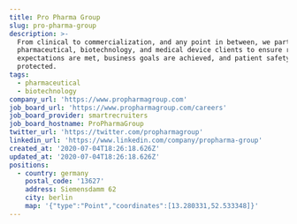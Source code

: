 ```yaml
---
title: Pro Pharma Group
slug: pro-pharma-group
description: >-
  From clinical to commercialization, and any point in between, we partner with
  pharmaceutical, biotechnology, and medical device clients to ensure regulatory
  expectations are met, business goals are achieved, and patient safety is
  protected.
tags:
  - pharmaceutical
  - biotechnology
company_url: 'https://www.propharmagroup.com'
job_board_url: 'https://www.propharmagroup.com/careers'
job_board_provider: smartrecruiters
job_board_hostname: ProPharmaGroup
twitter_url: 'https://twitter.com/propharmagroup'
linkedin_url: 'https://www.linkedin.com/company/propharma-group'
created_at: '2020-07-04T18:26:18.626Z'
updated_at: '2020-07-04T18:26:18.626Z'
positions:
  - country: germany
    postal_code: '13627'
    address: Siemensdamm 62
    city: berlin
    map: '{"type":"Point","coordinates":[13.280331,52.533348]}'
---
```



